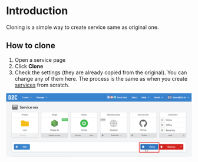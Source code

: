 # Introduction

Cloning is a simple way to create service same as original one.

## How to clone

1. Open a service page
2. Click **Clone**
3. Check the settings (they are already copied from the original). You can change any of them here. The process is the same as when you create [services](/services/services/) from scratch.

![Cloning - first step](../img/new_interface/cloning_services.png)
